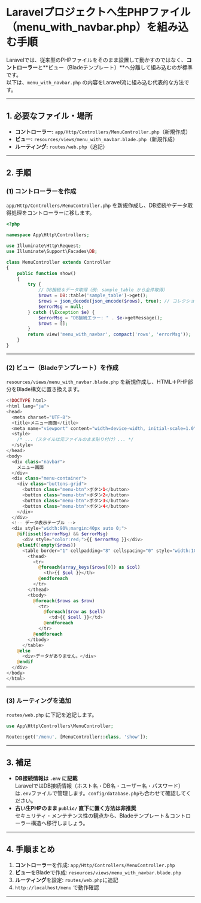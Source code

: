 # Laravelプロジェクトへ生PHPファイル（menu_with_navbar.php）を組み込む手順

Laravelでは、従来型のPHPファイルをそのまま設置して動かすのではなく、**コントローラー**と**ビュー（Bladeテンプレート）**へ分離して組み込むのが標準です。  
以下は、`menu_with_navbar.php` の内容をLaravel流に組み込む代表的な方法です。

---

## 1. 必要なファイル・場所

- **コントローラー:** `app/Http/Controllers/MenuController.php`（新規作成）
- **ビュー:** `resources/views/menu_with_navbar.blade.php`（新規作成）
- **ルーティング:** `routes/web.php`（追記）

---

## 2. 手順

### (1) コントローラーを作成

`app/Http/Controllers/MenuController.php` を新規作成し、DB接続やデータ取得処理をコントローラーに移します。

```php
<?php

namespace App\Http\Controllers;

use Illuminate\Http\Request;
use Illuminate\Support\Facades\DB;

class MenuController extends Controller
{
    public function show()
    {
        try {
            // DB接続＆データ取得（例: sample_table から全件取得）
            $rows = DB::table('sample_table')->get();
            $rows = json_decode(json_encode($rows), true); // コレクション→配列
            $errorMsg = null;
        } catch (\Exception $e) {
            $errorMsg = "DB接続エラー: " . $e->getMessage();
            $rows = [];
        }
        return view('menu_with_navbar', compact('rows', 'errorMsg'));
    }
}
```

---

### (2) ビュー（Bladeテンプレート）を作成

`resources/views/menu_with_navbar.blade.php` を新規作成し、HTML＋PHP部分をBlade構文に置き換えます。

```php
<!DOCTYPE html>
<html lang="ja">
<head>
  <meta charset="UTF-8">
  <title>メニュー画面</title>
  <meta name="viewport" content="width=device-width, initial-scale=1.0">
  <style>
    /* ...（スタイルは元ファイルのまま貼り付け）... */
  </style>
</head>
<body>
  <div class="navbar">
    メニュー画面
  </div>
  <div class="menu-container">
    <div class="buttons-grid">
      <button class="menu-btn">ボタン1</button>
      <button class="menu-btn">ボタン2</button>
      <button class="menu-btn">ボタン3</button>
      <button class="menu-btn">ボタン4</button>
    </div>
  </div>
  <!-- データ表示テーブル -->
  <div style="width:90%;margin:40px auto 0;">
    @if(isset($errorMsg) && $errorMsg)
      <div style="color:red;">{{ $errorMsg }}</div>
    @elseif(!empty($rows))
      <table border="1" cellpadding="8" cellspacing="0" style="width:100%;background:#fff;border-collapse:collapse;">
        <thead>
          <tr>
            @foreach(array_keys($rows[0]) as $col)
              <th>{{ $col }}</th>
            @endforeach
          </tr>
        </thead>
        <tbody>
          @foreach($rows as $row)
            <tr>
              @foreach($row as $cell)
                <td>{{ $cell }}</td>
              @endforeach
            </tr>
          @endforeach
        </tbody>
      </table>
    @else
      <div>データがありません。</div>
    @endif
  </div>
</body>
</html>
```

---

### (3) ルーティングを追加

`routes/web.php` に下記を追記します。

```php
use App\Http\Controllers\MenuController;

Route::get('/menu', [MenuController::class, 'show']);
```

---

## 3. 補足

- **DB接続情報は `.env` に記載**  
  LaravelではDB接続情報（ホスト名・DB名・ユーザー名・パスワード）は`.env`ファイルで管理します。`config/database.php`も合わせて確認してください。
- **古い生PHPのまま `public/` 直下に置く方法は非推奨**  
  セキュリティ・メンテナンス性の観点から、Bladeテンプレート＆コントローラー構造へ移行しましょう。

---

## 4. 手順まとめ

1. **コントローラー**を作成: `app/Http/Controllers/MenuController.php`
2. **ビュー**をBladeで作成: `resources/views/menu_with_navbar.blade.php`
3. **ルーティング**を設定: `routes/web.php`に追記
4. `http://localhost/menu` で動作確認

---